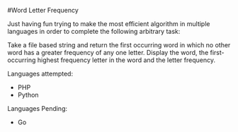 #Word Letter Frequency

Just having fun trying to make the most efficient algorithm in multiple languages in order to complete the following arbitrary task:

Take a file based string and return the first occurring word in which no other word has a greater frequency of any one letter. 
Display the word, the first-occurring highest frequency letter in the word and the letter frequency.

Languages attempted:

- PHP
- Python

Languages Pending: 

- Go